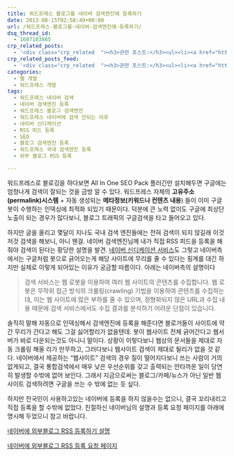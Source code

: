 ```yaml
---
title: 워드프레스 블로그를 네이버 검색엔진에 등록하기
date: 2013-08-15T02:58:49+00:00
url: /워드프레스-블로그를-네이버-검색엔진에-등록하기/
dsq_thread_id:
  - 1607103865
crp_related_posts:
  - '<div class="crp_related  "><h3>관련 포스트:</h3><ul><li><a href="https://www.letmecompile.com/kotlin-coroutine-vs-javascript-async-comparison/"     class="post-873"><span class="crp_title">JavaScript 개발자에게 Kotlin coroutine 10분만에 이해시키기</span></a></li><li><a href="https://www.letmecompile.com/mysql-innodb-lock-deadlock/"     class="post-763"><span class="crp_title">MySQL InnoDB lock & deadlock 이해하기</span></a></li><li><a href="https://www.letmecompile.com/how-cloudflare-works/"     class="post-739"><span class="crp_title">클라우드플레어(Cloudflare) 동작 원리</span></a></li><li><a href="https://www.letmecompile.com/steemit-font-changer/"     class="post-717"><span class="crp_title">스팀잇 폰트체인저 - 한글 폰트 최적화로 스팀잇 포스트의 가독성을 향상시키기</span></a></li><li><a href="https://www.letmecompile.com/api-auth-jwt-jwk-explained/"     class="post-800"><span class="crp_title">API 서버 인증을 위한 JWT와 JWK 이해하기</span></a></li></ul><div class="crp_clear"></div></div>'
crp_related_posts_feed:
  - '<div class="crp_related  "><h3>관련 포스트:</h3><ul><li><a href="https://www.letmecompile.com/kotlin-coroutine-vs-javascript-async-comparison/"     class="post-873"><span class="crp_title">JavaScript 개발자에게 Kotlin coroutine 10분만에 이해시키기</span></a></li><li><a href="https://www.letmecompile.com/mysql-innodb-lock-deadlock/"     class="post-763"><span class="crp_title">MySQL InnoDB lock & deadlock 이해하기</span></a></li><li><a href="https://www.letmecompile.com/how-cloudflare-works/"     class="post-739"><span class="crp_title">클라우드플레어(Cloudflare) 동작 원리</span></a></li><li><a href="https://www.letmecompile.com/steemit-font-changer/"     class="post-717"><span class="crp_title">스팀잇 폰트체인저 - 한글 폰트 최적화로 스팀잇 포스트의 가독성을 향상시키기</span></a></li><li><a href="https://www.letmecompile.com/api-auth-jwt-jwk-explained/"     class="post-800"><span class="crp_title">API 서버 인증을 위한 JWT와 JWK 이해하기</span></a></li></ul><div class="crp_clear"></div></div>'
categories:
  - 웹 개발
  - 워드프레스 개발
tags:
  - 워드프레스 네이버 검색
  - 네이버 검색엔진 등록
  - 워드프레스 블로그 검색엔진
  - 워드프레스 네이버에 검색 안되는 이유
  - 네이버 신디케이션
  - RSS 피드 등록
  - SEO
  - 블로그 검색엔진 등록
  - 워드프레스 국내 검색엔진 등록
  - 외부 블로그 RSS 등록

---
```

워드프레스로 블로깅을 하다보면 All In One SEO Pack 플러긴만 설치해두면 구글에는 엄청나게 검색이 잘되는 것을 금방 알 수 있다. 워드프레스 자체의 **고유주소(permalink)시스템** + 자동 생성되는 **메타정보(키워드나 컨텐츠 내용**) 들이 이미 구글 봇이 수행하는 인덱싱에 최적화 되있기 때문이다. 덕분에 큰 노력 없이도 구글에 최상단 노출이 되는 경우가 많다보니, 블로그 트래픽의 구글검색을 타고 들어오고 있다.

하지만 글을 올리고 몇달이 지나도 국내 검색 엔진들에는 전혀 검색이 되지 않길래 이것저것 검색을 해보니, 아니 웬걸. 네이버 검색엔진님께 내가 직접 RSS 피드을 등록을 해줘야 검색이 된다는 황당한 설명을 발견. [네이버 신디케이션 서비스][1]도 그렇고 네이버측에서는 구글처럼 봇으로 긁어오는게 해당 사이트에 무리를 줄 수 있다는 핑계를 대긴 하지만 실제로 이렇게 되어있는 이유가 궁금할 따름이다. 아래는 네이버측의 설명이다

> 검색 서비스는 웹 로봇을 이용하여 여러 웹 사이트의 콘텐츠를 수집합니다. 웹 로봇은 무작위 접근 방식의 크롤링(crawling) 기법을 이용하여 콘텐츠를 수집하는데, 이는 웹 사이트에 많은 부하를 줄 수 있으며, 정형화되지 않은 URL과 수집 내용 때문에 검색 서비스에서도 수집 결과를 분석하기 어려운 단점이 있습니다.

솔직히 말해 자동으로 인덱싱해서 검색엔진에 등록을 해준다면 블로거들이 사이트에 약간 무리가 간다고 해도 그걸 싫어할리가 없을텐데. 봇이 웹사이트 전체 긁어간다고 웹서버가 바로 다운되는것도 아니니 말이다. 상황이 이렇다보니 웹상의 문서들을 제대로 자동 크롤링 해올 리가 만무하고, 그러다보니 웹사이트 검색이 제대로 될리가 없을 것 같다. 네이버에서 제공하는 &#8220;웹사이트&#8221; 검색의 경우 질이 떨어지다보니 쓰는 사람이 거의 없게되고, 결국 통합검색에서 매우 낮은 우선순위를 갖고 출력되는 안타까운 일이 당연히 발생할 수밖에 없어 보인다. 그래서 지금으로써는 블로그/카페/뉴스가 아닌 일반 웹사이트 검색하려면 구글을 쓰는 수 밖에 없는 듯 싶다.

하지만 전국민이 사용하고있는 네이버에 등록을 하지 않을수는 없으니, 결국 꼬리내리고 직접 등록을 할 수밖에 없었다. 친절하신 네이버님의 설명과 등록 요청 페이지를 아래에 명시해 두었으니 참고 바랍니다.

[네이버에 외부블로그 RSS 등록하기 설명][2]

[네이버에 외부블로그 RSS 등록 요청 페이지][3]

 [1]: http://dev.naver.com/openapi/apis/function/syndication
 [2]: http://help.naver.com/ops/step2/faq.nhn?faqId=11256&mailCatgInfo=547
 [3]: https://help.naver.com/ops/step2/mail.nhn?catg=547